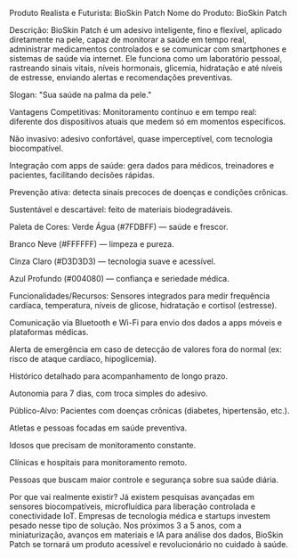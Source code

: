 Produto Realista e Futurista: BioSkin Patch
Nome do Produto:
BioSkin Patch

Descrição:
BioSkin Patch é um adesivo inteligente, fino e flexível, aplicado diretamente na pele, capaz de monitorar a saúde em tempo real, administrar medicamentos controlados e se comunicar com smartphones e sistemas de saúde via internet. Ele funciona como um laboratório pessoal, rastreando sinais vitais, níveis hormonais, glicemia, hidratação e até níveis de estresse, enviando alertas e recomendações preventivas.

Slogan:
"Sua saúde na palma da pele."

Vantagens Competitivas:
Monitoramento contínuo e em tempo real: diferente dos dispositivos atuais que medem só em momentos específicos.

Não invasivo: adesivo confortável, quase imperceptível, com tecnologia biocompatível.

Integração com apps de saúde: gera dados para médicos, treinadores e pacientes, facilitando decisões rápidas.

Prevenção ativa: detecta sinais precoces de doenças e condições crônicas.

Sustentável e descartável: feito de materiais biodegradáveis.

Paleta de Cores:
Verde Água (#7FDBFF) — saúde e frescor.

Branco Neve (#FFFFFF) — limpeza e pureza.

Cinza Claro (#D3D3D3) — tecnologia suave e acessível.

Azul Profundo (#004080) — confiança e seriedade médica.

Funcionalidades/Recursos:
Sensores integrados para medir frequência cardíaca, temperatura, níveis de glicose, hidratação e cortisol (estresse).

Comunicação via Bluetooth e Wi-Fi para envio dos dados a apps móveis e plataformas médicas.

Alerta de emergência em caso de detecção de valores fora do normal (ex: risco de ataque cardíaco, hipoglicemia).

Histórico detalhado para acompanhamento de longo prazo.

Autonomia para 7 dias, com troca simples do adesivo.

Público-Alvo:
Pacientes com doenças crônicas (diabetes, hipertensão, etc.).

Atletas e pessoas focadas em saúde preventiva.

Idosos que precisam de monitoramento constante.

Clínicas e hospitais para monitoramento remoto.

Pessoas que buscam maior controle e segurança sobre sua saúde diária.

Por que vai realmente existir?
Já existem pesquisas avançadas em sensores biocompatíveis, microfluídica para liberação controlada e conectividade IoT. 
Empresas de tecnologia médica e startups investem pesado nesse tipo de solução. Nos próximos 3 a 5 anos, com a miniaturização, avanços em materiais e IA para análise dos dados, BioSkin Patch se tornará um produto acessível e revolucionário no cuidado à saúde.
